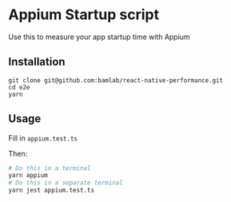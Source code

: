 # Appium Startup script

Use this to measure your app startup time with Appium

## Installation

```shell
git clone git@github.com:bamlab/react-native-performance.git
cd e2e
yarn
```

## Usage

Fill in `appium.test.ts`

Then:

```sh
# Do this in a terminal
yarn appium
# Do this in a separate terminal
yarn jest appium.test.ts
```
